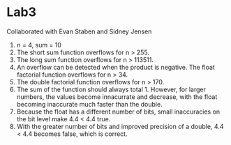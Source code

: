 # Lab3
Collaborated with Evan Staben and Sidney Jensen

1. n = 4, sum = 10
2. The short sum function overflows for n > 255.
3. The long sum function overflows for n > 113511.
4. An overflow can be detected when the product is negative. The float factorial function overflows for n > 34.
5. The double factorial function overflows for n > 170.
6. The sum of the function should always total 1. However, for larger numbers, the values become innacurrate and decrease, with the float becoming inaccurate much faster than the double.
7. Because the float has a different number of bits, small inaccuracies on the bit level make 4.4 < 4.4 true.
8. With the greater number of bits and improved precision of a double, 4.4 < 4.4 becomes false, which is correct.
